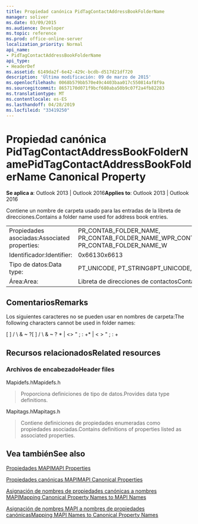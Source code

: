 ```yaml
---
title: Propiedad canónica PidTagContactAddressBookFolderName
manager: soliver
ms.date: 03/09/2015
ms.audience: Developer
ms.topic: reference
ms.prod: office-online-server
localization_priority: Normal
api_name:
- PidTagContactAddressBookFolderName
api_type:
- HeaderDef
ms.assetid: 6149da2f-6e42-429c-bcdb-d517d21df720
description: 'Última modificación: 09 de marzo de 2015'
ms.openlocfilehash: 0068b579bb570e49c4403baa017c550814af8f9a
ms.sourcegitcommit: 8657170d071f9bcf680aba50b9c07f2a4fb82283
ms.translationtype: MT
ms.contentlocale: es-ES
ms.lasthandoff: 04/28/2019
ms.locfileid: "33419250"
---
```

# <a name="pidtagcontactaddressbookfoldername-canonical-property"></a><span data-ttu-id="7a107-103">Propiedad canónica PidTagContactAddressBookFolderName</span><span class="sxs-lookup"><span data-stu-id="7a107-103">PidTagContactAddressBookFolderName Canonical Property</span></span>

  
  
<span data-ttu-id="7a107-104">**Se aplica a**: Outlook 2013 | Outlook 2016</span><span class="sxs-lookup"><span data-stu-id="7a107-104">**Applies to**: Outlook 2013 | Outlook 2016</span></span> 
  
<span data-ttu-id="7a107-105">Contiene un nombre de carpeta usado para las entradas de la libreta de direcciones.</span><span class="sxs-lookup"><span data-stu-id="7a107-105">Contains a folder name used for address book entries.</span></span>
  
|||
|:-----|:-----|
|<span data-ttu-id="7a107-106">Propiedades asociadas:</span><span class="sxs-lookup"><span data-stu-id="7a107-106">Associated properties:</span></span>  <br/> |<span data-ttu-id="7a107-107">PR_CONTAB_FOLDER_NAME, PR_CONTAB_FOLDER_NAME_W</span><span class="sxs-lookup"><span data-stu-id="7a107-107">PR_CONTAB_FOLDER_NAME, PR_CONTAB_FOLDER_NAME_W</span></span>  <br/> |
|<span data-ttu-id="7a107-108">Identificador:</span><span class="sxs-lookup"><span data-stu-id="7a107-108">Identifier:</span></span>  <br/> |<span data-ttu-id="7a107-109">0x6613</span><span class="sxs-lookup"><span data-stu-id="7a107-109">0x6613</span></span>  <br/> |
|<span data-ttu-id="7a107-110">Tipo de datos:</span><span class="sxs-lookup"><span data-stu-id="7a107-110">Data type:</span></span>  <br/> |<span data-ttu-id="7a107-111">PT_UNICODE, PT_STRING8</span><span class="sxs-lookup"><span data-stu-id="7a107-111">PT_UNICODE, PT_STRING8</span></span>  <br/> |
|<span data-ttu-id="7a107-112">Área:</span><span class="sxs-lookup"><span data-stu-id="7a107-112">Area:</span></span>  <br/> |<span data-ttu-id="7a107-113">Libreta de direcciones de contactos</span><span class="sxs-lookup"><span data-stu-id="7a107-113">Contact address book</span></span>  <br/> |
   
## <a name="remarks"></a><span data-ttu-id="7a107-114">Comentarios</span><span class="sxs-lookup"><span data-stu-id="7a107-114">Remarks</span></span>

<span data-ttu-id="7a107-115">Los siguientes caracteres no se pueden usar en nombres de carpeta:</span><span class="sxs-lookup"><span data-stu-id="7a107-115">The following characters cannot be used in folder names:</span></span>
  
<span data-ttu-id="7a107-116">[ ] / \ &amp; ~ ?</span><span class="sxs-lookup"><span data-stu-id="7a107-116">[ ] / \ &amp; ~ ?</span></span> <span data-ttu-id="7a107-117">\* | \<\> " ; : +</span><span class="sxs-lookup"><span data-stu-id="7a107-117">\* | \< \> " ; : +</span></span>
  
## <a name="related-resources"></a><span data-ttu-id="7a107-118">Recursos relacionados</span><span class="sxs-lookup"><span data-stu-id="7a107-118">Related resources</span></span>

### <a name="header-files"></a><span data-ttu-id="7a107-119">Archivos de encabezado</span><span class="sxs-lookup"><span data-stu-id="7a107-119">Header files</span></span>

<span data-ttu-id="7a107-120">Mapidefs.h</span><span class="sxs-lookup"><span data-stu-id="7a107-120">Mapidefs.h</span></span>
  
> <span data-ttu-id="7a107-121">Proporciona definiciones de tipo de datos.</span><span class="sxs-lookup"><span data-stu-id="7a107-121">Provides data type definitions.</span></span>
    
<span data-ttu-id="7a107-122">Mapitags.h</span><span class="sxs-lookup"><span data-stu-id="7a107-122">Mapitags.h</span></span>
  
> <span data-ttu-id="7a107-123">Contiene definiciones de propiedades enumeradas como propiedades asociadas.</span><span class="sxs-lookup"><span data-stu-id="7a107-123">Contains definitions of properties listed as associated properties.</span></span>
    
## <a name="see-also"></a><span data-ttu-id="7a107-124">Vea también</span><span class="sxs-lookup"><span data-stu-id="7a107-124">See also</span></span>



[<span data-ttu-id="7a107-125">Propiedades MAPI</span><span class="sxs-lookup"><span data-stu-id="7a107-125">MAPI Properties</span></span>](mapi-properties.md)
  
[<span data-ttu-id="7a107-126">Propiedades canónicas MAPI</span><span class="sxs-lookup"><span data-stu-id="7a107-126">MAPI Canonical Properties</span></span>](mapi-canonical-properties.md)
  
[<span data-ttu-id="7a107-127">Asignación de nombres de propiedades canónicas a nombres MAPI</span><span class="sxs-lookup"><span data-stu-id="7a107-127">Mapping Canonical Property Names to MAPI Names</span></span>](mapping-canonical-property-names-to-mapi-names.md)
  
[<span data-ttu-id="7a107-128">Asignación de nombres MAPI a nombres de propiedades canónicas</span><span class="sxs-lookup"><span data-stu-id="7a107-128">Mapping MAPI Names to Canonical Property Names</span></span>](mapping-mapi-names-to-canonical-property-names.md)

